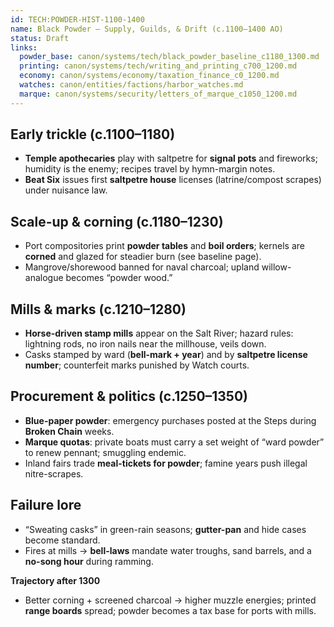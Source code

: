 ```yaml
---
id: TECH:POWDER-HIST-1100-1400
name: Black Powder — Supply, Guilds, & Drift (c.1100–1400 AO)
status: Draft
links:
  powder_base: canon/systems/tech/black_powder_baseline_c1180_1300.md
  printing: canon/systems/tech/writing_and_printing_c700_1200.md
  economy: canon/systems/economy/taxation_finance_c0_1200.md
  watches: canon/entities/factions/harbor_watches.md
  marque: canon/systems/security/letters_of_marque_c1050_1200.md
---
```


## Early trickle (c.1100–1180)
- **Temple apothecaries** play with saltpetre for **signal pots** and fireworks; humidity is the enemy; recipes travel by hymn-margin notes.
- **Beat Six** issues first **saltpetre house** licenses (latrine/compost scrapes) under nuisance law.

## Scale-up & corning (c.1180–1230)
- Port compositories print **powder tables** and **boil orders**; kernels are **corned** and glazed for steadier burn (see baseline page).  
- Mangrove/shorewood banned for naval charcoal; upland willow-analogue becomes “powder wood.”

## Mills & marks (c.1210–1280)
- **Horse-driven stamp mills** appear on the Salt River; hazard rules: lightning rods, no iron nails near the millhouse, veils down.  
- Casks stamped by ward (**bell-mark + year**) and by **saltpetre license number**; counterfeit marks punished by Watch courts.

## Procurement & politics (c.1250–1350)
- **Blue-paper powder**: emergency purchases posted at the Steps during **Broken Chain** weeks.  
- **Marque quotas**: private boats must carry a set weight of “ward powder” to renew pennant; smuggling endemic.  
- Inland fairs trade **meal-tickets for powder**; famine years push illegal nitre-scrapes.

## Failure lore
- “Sweating casks” in green-rain seasons; **gutter-pan** and hide cases become standard.  
- Fires at mills → **bell-laws** mandate water troughs, sand barrels, and a **no-song hour** during ramming.

**Trajectory after 1300**  
- Better corning + screened charcoal → higher muzzle energies; printed **range boards** spread; powder becomes a tax base for ports with mills.

